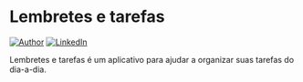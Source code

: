 # Lembretes e tarefas
[![Author](https://img.shields.io/static/v1?label=@author&message=Rodrigo%20Oliveira&color=navy)](https://github.com/rodrigdev)
[![LinkedIn](https://img.shields.io/static/v1?label=@linkedin&message=@rodrigdeveloper&color=blue)](https://www.linkedin.com/in/rodrigdeveloper/)

Lembretes e tarefas é um aplicativo para ajudar a organizar suas tarefas do dia-a-dia.
